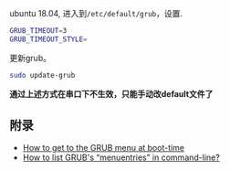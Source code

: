 

ubuntu 18.04, 进入到`/etc/default/grub`，设置.

```bash
GRUB_TIMEOUT=3
GRUB_TIMEOUT_STYLE=
```

更新grub。

```bash
sudo update-grub
```


**通过上述方式在串口下不生效，只能手动改default文件了**

## 附录

* [How to get to the GRUB menu at boot-time](https://askubuntu.com/questions/16042/how-to-get-to-the-grub-menu-at-boot-time)
* [How to list GRUB's “menuentries” in command-line?](https://askubuntu.com/questions/599208/how-to-list-grubs-menuentries-in-command-line)

